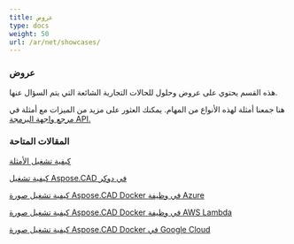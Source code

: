 ```yaml
---
title: عروض
type: docs
weight: 50
url: /ar/net/showcases/
---
```


### **عروض**
هذه القسم يحتوي على عروض وحلول للحالات التجارية الشائعة التي يتم السؤال عنها.

هنا جمعنا أمثلة لهذه الأنواع من المهام. يمكنك العثور على مزيد من الميزات مع أمثلة في [مرجع واجهة البرمجة API.](https://apireference.aspose.com/cad/net)
### **المقالات المتاحة**

[كيفية تشغيل الأمثلة](/ar/net/how-to-run-the-examples/)

[كيفية تشغيل Aspose.CAD في دوكر](/ar/net/how-to-run-aspose-cad-in-docker/)

[كيفية تشغيل صورة Aspose.CAD Docker في وظيفة Azure](/ar/net/how-to-run-aspose-cad-docker-image-in-azure-function/) 

[كيفية تشغيل صورة Aspose.CAD Docker في وظيفة AWS Lambda](/ar/net/how-to-run-aspose-cad-docker-image-in-aws-lambda-function/)

[كيفية تشغيل صورة Aspose.CAD Docker في Google Cloud](/ar/net/how-to-run-aspose-cad-docker-image-in-google-cloud/)